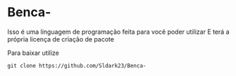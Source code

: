 # Benca-
Isso é uma linguagem de  programação feita para você poder utilizar E terá a própria licença de criação de pacote

Para baixar utilize
```
git clone https://github.com/Sldark23/Benca-
```
